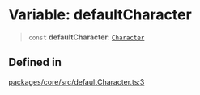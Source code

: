 # Variable: defaultCharacter

> `const` **defaultCharacter**: [`Character`](../type-aliases/Character.md)

## Defined in

[packages/core/src/defaultCharacter.ts:3](https://github.com/elizaos/eliza/blob/7fcf54e7fb2ba027d110afcc319c0b01b3f181dc/packages/core/src/defaultCharacter.ts#L3)
